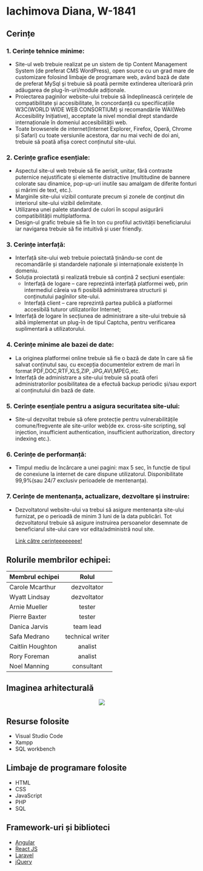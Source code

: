 # Iachimova Diana, W-1841

## Cerințe 
### 1. Cerințe tehnice minime:
- Site-ul web trebuie realizat pe un sistem de tip Content Management System (de preferat CMS WordPress), open source cu un grad mare de customizare folosind limbaje de programare web, având bază de date de preferat MySql și trebuie să poată permite extinderea ulterioară prin adăugarea de plug-în-uri/module adiționale.
- Proiectarea paginilor website-ului trebuie să îndeplinească cerințele de compatibilitate și accesibilitate, în concordanță cu specifiicațiile W3C(WORLD WIDE WEB CONSORTIUM) și recomandările WAI(Web Accesibility Inițiative), acceptate la nivel mondial drept standarde internaționale în domeniul accesibilității web.
- Toate browserele de internet(Internet Explorer, Firefox, Operă, Chrome și Safari) cu toate versiunile acestora, dar nu mai vechi de doi ani, trebuie să poată afișa corect conținutul site-ului.
### 2. Cerințe grafice esențiale:
- Aspectul site-ul web trebuie să fie aerisit, unitar, fără contraste puternice nejustificate și elemente distractive (multitudine de bannere colorate sau dinamice, pop-up-uri inutile sau amalgam de diferite fonturi și mărimi de text, etc.).
- Marginile site-ului vizibil conturate precum și zonele de conținut din interiorul site-ului vizibil delimitate.
- Utilizarea unei palete standard de culori în scopul asigurării compatibilității multiplatforma.
- Design-ul grafic trebuie să fie în ton cu profilul activității beneficiarului iar navigarea trebuie să fie intuitivă și user friendly.
### 3. Cerințe interfață:
- Interfață site-ului web trebuie poiectată ținându-se cont de recomandările și standardele naționale și internaționale existențe în domeniu.
- Soluția proiectată și realizată trebuie să conțină 2 secțiuni esențiale:
    - Interfață de logare – care reprezintă interfață platformei web, prin intermediul căreia va fi posibilă administrarea structurii și conținutului pagînilor site-ului.
    - Interfață client – care reprezintă partea publică a platformei accesibilă tuturor utilizatorilor Internet;
- Interfață de logare în secțiunea de administrare a site-ului trebuie să aibă implementat un plug-în de tipul Captcha, pentru verificarea suplimentară a utilizatorului.
### 4. Cerințe minime ale bazei de date:
- La originea platformei online trebuie să fie o bază de date în care să fie salvat conținutul sau, cu excepția documentelor extrem de mari în format PDF,DOC,RTF,XLS,ZIP, JPG,AVI,MPEG,etc.
- Interfață de administrare a site-ului trebuie să poată oferi administratorilor posibilitatea de a efectuă backup periodic și/sau export al conținutului din bază de date.
### 5. Cerințe esențiale pentru a asigura securitatea site-ului:
- Site-ul dezvoltat trebuie să ofere protecție pentru vulnerabilitățile comune/fregvente ale site-urilor web(de ex. cross-site scripting, sql injection, insufficient authentication, insufficient authorization, directory indexing etc.).
### 6. Cerințe de performanță:
- Timpul mediu de încărcare a unei pagini: max 5 sec, în funcție de tipul de conexiune la internet de care dispune utilizatorul.
Disponibilitate 99,9%(sau 24/7 exclusiv perioadele de mentenanța).
### 7. Cerințe de mentenanța, actualizare, dezvoltare și instruire:
- Dezvoltatorul website-ului va trebui să asigure mentenanța site-ului furnizat, pe o perioadă de minim 3 luni de la data publicări.
Tot dezvoltatorul trebuie să asigure instruirea persoanelor desemnate de beneficiarul site-ului care vor edita/administră noul site.
  
  [Link către cerințeeeeeeee!](https://www.itecho.ro/cerinte-generale-esentiale-ce-trebuiesc-indeplinite-de-un-site/)
  
## Rolurile membrilor echipei:
| Membrul echipei | Rolul |
| :--- | :---: |
| Carole Mcarthur | dezvoltator |
| Wyatt Lindsay | dezvoltator|
| Arnie Mueller | tester|
| Pierre Baxter |tester |
| Danica Jarvis | team lead|
| Safa Medrano | technical writer|
| Caitlin Houghton | analist |
| Rory Foreman | analist |
| Noel Manning | consultant|

## Imaginea arhitecturală
<p align="center">
  <img src="https://www.labri.fr/perso/rgiot/cours/jee/api/img/rest-schema.png">
</p>


## Resurse folosite

- Visual Studio Code
- Xampp
- SQL workbench

## Limbaje de programare folosite

- HTML
- CSS
- JavaScript
- PHP
- SQL


## Framework-uri și biblioteci
- [Angular](https://angular.io/)
- [React JS](https://reactjs.org/)
- [Laravel](https://laravel.com/) 
- [jQuery](https://jquery.com/)



